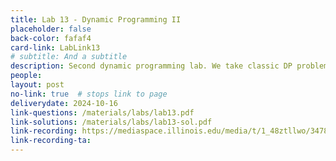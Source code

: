```yaml
---
title: Lab 13 - Dynamic Programming II
placeholder: false
back-color: fafaf4
card-link: LabLink13
# subtitle: And a subtitle
description: Second dynamic programming lab. We take classic DP problems and explain them in a new way. 
people:
layout: post
no-link: true  # stops link to page 
deliverydate: 2024-10-16
link-questions: /materials/labs/lab13.pdf
link-solutions: /materials/labs/lab13-sol.pdf
link-recording: https://mediaspace.illinois.edu/media/t/1_48ztllwo/347892222
link-recording-ta:
---
```










